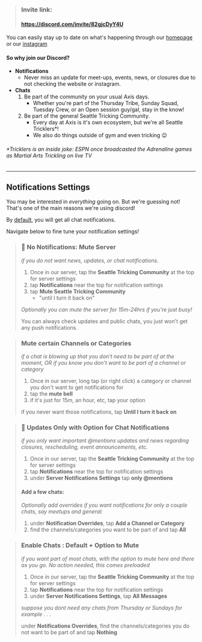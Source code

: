 > ### [<ion-icon  name="logo-discord"></ion-icon>](https://discord.com/invite/82gjcDyY4U) Invite link:
>
> #### https://discord.com/invite/82gjcDyY4U

You can easily stay up to date on what's happening through our [homepage](www.seattletricking.com) or our [instagram](https://www.instagram.com/seattletricking/)

#### So why join our Discord?

- **Notifications**
  - Never miss an update for meet-ups, events, news, or closures due to not checking the website or instagram.
- **Chats**
  1.  Be part of the community on your usual Axis days.
      - Whether you're part of the Thursday Tribe, Sunday Squad, Tuesday Crew, or an Open session guy/gal, stay in the know!
  2.  Be part of the general Seattle Tricking Community.
      - Every day at Axis is it's own ecosystem, but we're all Seattle Tricklers\*!
      - We also do things outside of gym and even tricking 😉

###### \*Tricklers is an inside joke: ESPN once broadcasted the Adrenaline games as Martial Arts Trickling on live TV
---

## Notifications Settings

You may be interested in _everything_ going on. But we're guessing not! That's one of the main reasons we're using discord!

By [default](#enable-chats), you will get all chat notifications.

Navigate below to fine tune your notification settings!

<blockquote>

### 🙅 No Notifications: Mute Server

_if you do not want news, updates, or chat notifications._

1. Once in our server, tap the **Seattle Tricking Community** at the top for server settings
2. tap **Notifications** near the top for notification settings
3. tap **Mute Seattle Tricking Community**
   - "until I turn it back on"

_Optionally you can mute the server for 15m-24hrs if you're just busy!_

You can always check updates and public chats, you just won't get any push notifications.

</blockquote>
<blockquote>

### Mute certain Channels or Categories

_if a chat is blowing up that you don't need to be part of at the moment, OR if you know you don't want to be part of a channel or category_

1. Once in our server, long tap (or right click) a category or channel you don't want to get notifications for
1. tap the **mute bell**
1. if it's just for 15m, an hour, etc, tap your option

if you never want those notifications, tap **Until I turn it back on**

</blockquote>
<blockquote>

### 📢 Updates Only with Option for Chat Notifications

_if you only want important @mentions updates and news regarding closures, rescheduling, event announcements, etc._

1. Once in our server, tap the **Seattle Tricking Community** at the top for server settings
2. tap **Notifications** near the top for notification settings
3. under **Server Notifications Settings** tap **only @mentions**

#### Add a few chats:

_Optionally add overrides if you want notifications for only a couple chats, say meetups and general:_

1. under **Notification Overrides**, tap **Add a Channel or Category**
1. find the channels/categories you want to be part of and tap **All**

</blockquote>
<blockquote>

### Enable Chats : Default + Option to Mute

_if you want part of most chats, with the option to mute here and there as you go. No action needed, this comes preloaded_

1. Once in our server, tap the **Seattle Tricking Community** at the top for server settings
2. tap **Notifications** near the top for notification settings
3. under **Server Notifications Settings**, tap **All Messages**

_suppose you dont need any chats from Thursday or Sundays for example . . ._

under **Notifications Overrides**, find the channels/categories you do not want to be part of and tap **Nothing**

</blockquote>
